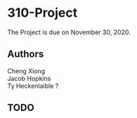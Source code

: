 # 310-Project
The Project is due on November 30, 2020.

## Authors
Cheng Xiong  
Jacob Hopkins  
Ty Heckenlaible  ?

## TODO

